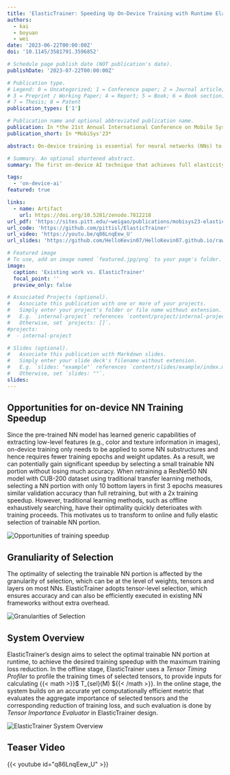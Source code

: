 ```yaml
---
title: 'ElasticTrainer: Speeding Up On-Device Training with Runtime Elastic Tensor Selection'
authors:
  - kai
  - boyuan
  - wei
date: '2023-06-22T00:00:00Z'
doi: '10.1145/3581791.3596852'

# Schedule page publish date (NOT publication's date).
publishDate: '2023-07-22T00:00:00Z'

# Publication type.
# Legend: 0 = Uncategorized; 1 = Conference paper; 2 = Journal article;
# 3 = Preprint / Working Paper; 4 = Report; 5 = Book; 6 = Book section;
# 7 = Thesis; 8 = Patent
publication_types: ['1']

# Publication name and optional abbreviated publication name.
publication: In *the 21st Annual International Conference on Mobile Systems, Applications and Services (MobiSys'23)*
publication_short: In *MobiSys'23*

abstract: On-device training is essential for neural networks (NNs) to continuously adapt to new online data, but can be time-consuming due to the device's limited computing power. To speed up on-device training, existing schemes select trainable NN portion offline or conduct unrecoverable selection at runtime, but the evolution of trainable NN portion is constrained and cannot adapt to the current need for training. Instead, runtime adaptation of on-device training should be fully elastic, i.e., every NN substructure can be freely removed from or added to the trainable NN portion at any time in training. In this paper, we present _ElasticTrainer_, a new technique that enforces such elasticity to achieve the required training speedup with the minimum NN accuracy loss. Experiment results show that ElasticTrainer achieves up to 3.5× more training speedup in wall-clock time and reduces energy consumption by 2×-3× more compared to the existing schemes, without noticeable accuracy loss.

# Summary. An optional shortened abstract.
summary: The first on-device AI technique that achieves full elasticity of on-device training on resource-constrained mobile and embedded devices. By leveraging the principle of eXplainable AI (XAI) and evaluating the importance of different tensors in training, we allow fully flexible adaptation of the trainable neural network portion at runtime, according to the current training needs and online data patterns, to minimize the training cost without accuracy loss.

tags:
  - 'on-device-ai'
featured: true

links:
  - name: Artifact
    url: https://doi.org/10.5281/zenodo.7812218
url_pdf: 'https://sites.pitt.edu/~weigao/publications/mobisys23-elastictrainer.pdf'
url_code: 'https://github.com/pittisl/ElasticTrainer'
url_video: 'https://youtu.be/q86LnqEew_U'
url_slides: 'https://github.com/HelloKevin07/HelloKevin07.github.io/raw/master/files/ElasticTrainer-slides.pptx'

# Featured image
# To use, add an image named `featured.jpg/png` to your page's folder.
image:
  caption: 'Existing work vs. ElasticTrainer'
  focal_point: ''
  preview_only: false

# Associated Projects (optional).
#   Associate this publication with one or more of your projects.
#   Simply enter your project's folder or file name without extension.
#   E.g. `internal-project` references `content/project/internal-project/index.md`.
#   Otherwise, set `projects: []`.
#projects:
#  - internal-project

# Slides (optional).
#   Associate this publication with Markdown slides.
#   Simply enter your slide deck's filename without extension.
#   E.g. `slides: "example"` references `content/slides/example/index.md`.
#   Otherwise, set `slides: ""`.
slides:
---
```


## Opportunities for on-device NN Training Speedup

Since the pre-trained NN model has learned generic capabilities of
extracting low-level features (e.g., color and texture information in
images), on-device training only needs to be applied to some
NN substructures and hence requires fewer training epochs and
weight updates.
As a result, we can potentially gain significant speedup by selecting
a small trainable NN portion without losing much accuracy.
When retraining a ResNet50 NN model with CUB-200 dataset using
traditional transfer learning methods, selecting a NN portion with
only 10 bottom layers in first 3 epochs measures similar validation
accuracy than full retraining, but with a 2x training speedup.
However, traditional learning methods, such as offline exhaustively searching,
have their optimality quickly deterioates with training proceeds. This motivates
us to transform to online and fully elastic selection of trainable NN portion.

![Opportunities of training speedup](2023-elastictrainer/elastictrainer-fig2.png)

## Granuliarity of Selection

The optimality of selecting the trainable NN portion is affected by the granularity
of selection, which can be at the level of weights, tensors and layers on most NNs.
ElasticTrainer adopts tensor-level selection, which ensures accuracy and can also
be efficiently executed in existing NN frameworks without extra overhead.

![Granularities of Selection](2023-elastictrainer/elastictrainer-fig4.png)

## System Overview

ElasticTrainer’s design aims to select the optimal
trainable NN portion at runtime, to achieve the desired training
speedup with the maximum training loss reduction.
In the offline stage, ElasticTrainer uses a *Tensor Timing Profiler* to
profile the training times of selected tensors, to provide inputs for
calculating {{< math >}}$ T_{sel}(M) ${{< /math >}}.
In the online stage, the system builds on an accurate yet computationally efficient metric
that evaluates the aggregate importance of selected tensors and the
corresponding reduction of training loss, and such evaluation is
done by *Tensor Importance Evaluator* in ElasticTrainer design.

![ElasticTrainer System Overview](2023-elastictrainer/elastictrainer-system-overview.png)

## Teaser Video

{{< youtube id="q86LnqEew_U" >}}
